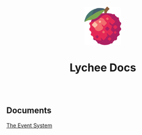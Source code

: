 <div align="center">
  <br>
  <img src="resource/images/Lychee.svg" height="100">
  <h1>Lychee Docs </h1>
  <br>
</div>
<br>


## Documents
[The Event System](./01_EventSystem.md)